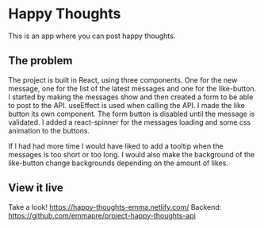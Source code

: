 # Happy Thoughts
This is an app where you can post happy thoughts.

## The problem

The project is built in React, using three components. One for the new message, one for the list of the latest messages and one for the like-button. I started by making the messages show and then created a form to be able to post to the API. useEffect is used when calling the API. I made the like button its own component. The form button is disabled until the message is validated.
I added a react-spinner for the messages loading and some css animation to the buttons.

If I had had more time I would have liked to add a tooltip when the messages is too short or too long. I would also make the background of the like-button change backgrounds depending on the amount of likes.

## View it live

Take a look! https://happy-thoughts-emma.netlify.com/
Backend: https://github.com/emmapre/project-happy-thoughts-api
